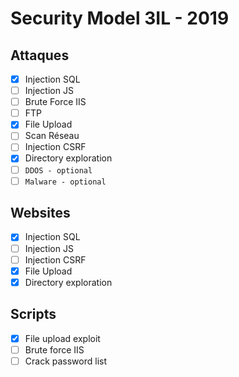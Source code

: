 # Security Model 3IL - 2019
## Attaques
 - [X] Injection SQL
 - [ ] Injection JS
 - [ ] Brute Force IIS
 - [ ] FTP
 - [X] File Upload
 - [ ] Scan Réseau
 - [ ] Injection CSRF
 - [X] Directory exploration
 - [ ] `DDOS - optional`
 - [ ] `Malware - optional`

## Websites
 - [X] Injection SQL
 - [ ] Injection JS
 - [ ] Injection CSRF
 - [X] File Upload
 - [X] Directory exploration

## Scripts
 - [X] File upload exploit
 - [ ] Brute force IIS
 - [ ] Crack password list